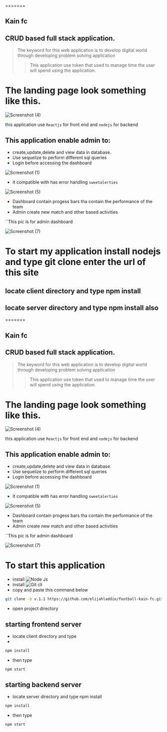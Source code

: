 
=======
## Kain fc
## CRUD based full stack application.

> The keyword for this web application is to develop digital world through developing problem solving application
>
>> This application use token that used to manage time the user will spend using the application.

# The landing page look something like this.
![Screenshot (4)](https://user-images.githubusercontent.com/68749686/233441009-e23b4bc7-5efd-47aa-b2d4-ce5decc325e2.png)


this application use ``Reactjs`` for front end and ``nodejs`` for backend

## This application  enable admin to:
 - create,update,delete and view data in database.
 - Use sequelize to perform different sql queries
 - Login before accessing the dashboard
 
 ![Screenshot (1)](https://user-images.githubusercontent.com/68749686/233442830-45d8d43d-9ea7-4cdd-a17a-5ed78752faa3.png)
 
 - It compatible with has error handling ``sweetalerties``
 
 ![Screenshot (5)](https://user-images.githubusercontent.com/68749686/233442923-5edd6fe9-71a6-46aa-8c93-b95a8f95dd23.png)
 
 - Dashboard contain progess bars tha contain the performance of the team
 - Admin create new match and other based activities
 
  ``This pic is for admin dashboard

![Screenshot (7)](https://user-images.githubusercontent.com/68749686/233443291-1ad5d0a9-4705-4270-ad1a-ab36e569c77a.png)



# To start my application install nodejs and type git clone enter the url of this site
## locate client directory and type npm install
## locate server directory and type npm install also

=======
## Kain fc
## CRUD based full stack application.

> The keyword for this web application is to develop digital world through developing problem solving application
>
>> This application use token that used to manage time the user will spend using the application.

# The landing page look something like this.
![Screenshot (4)](https://user-images.githubusercontent.com/68749686/233441009-e23b4bc7-5efd-47aa-b2d4-ce5decc325e2.png)


this application use ``Reactjs`` for front end and ``nodejs`` for backend

## This application  enable admin to:
 - create,update,delete and view data in database.
 - Use sequelize to perform different sql queries
 - Login before accessing the dashboard
 
 ![Screenshot (1)](https://user-images.githubusercontent.com/68749686/233442830-45d8d43d-9ea7-4cdd-a17a-5ed78752faa3.png)
 
 - It compatible with has error handling ``sweetalerties``
 
 ![Screenshot (5)](https://user-images.githubusercontent.com/68749686/233442923-5edd6fe9-71a6-46aa-8c93-b95a8f95dd23.png)
 
 - Dashboard contain progess bars tha contain the performance of the team
 - Admin create new match and other based activities
 
  ``This pic is for admin dashboard

![Screenshot (7)](https://user-images.githubusercontent.com/68749686/233443291-1ad5d0a9-4705-4270-ad1a-ab36e569c77a.png)



# To start this application
 - install ![Node Js](https://nodejs.org/en)
 - install ![Git cli](https://git-scm.com/download/)
 - copy and paste this command below
 ```sh
git clone -b v.1.1 https://github.com/elijahladdie/football-kain-fc.git
 ```
- open project directory
## starting frontend server
- locate client directory and type
- 
```sh
npm install
```
- then type
```sh
npm start
```
## starting backend server

- locate server directory and type npm install
```sh
npm install
```
- then type
```sh
npm start
```

